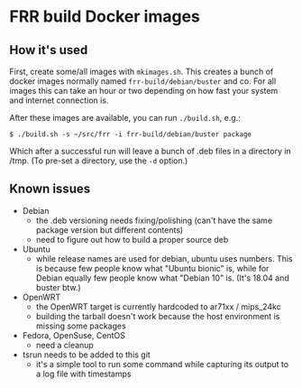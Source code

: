 # FRR build Docker images

## How it's used

First, create some/all images with `mkimages.sh`.  This creates a bunch of
docker images normally named `frr-build/debian/buster` and co.  For all images
this can take an hour or two depending on how fast your system and internet
connection is.

After these images are available, you can run `./build.sh`, e.g.:

```
$ ./build.sh -s ~/src/frr -i frr-build/debian/buster package
```

Which after a successful run will leave a bunch of .deb files in a directory
in /tmp.  (To pre-set a directory, use the `-d` option.)


## Known issues

* Debian
  * the .deb versioning needs fixing/polishing (can't have the same package
    version but different contents)
  * need to figure out how to build a proper source deb
* Ubuntu
  * while release names are used for debian, ubuntu uses numbers.  This is
    because few people know what "Ubuntu bionic" is, while for Debian equally
    few people know what "Debian 10" is.  (It's 18.04 and buster btw.)
* OpenWRT
  * the OpenWRT target is currently hardcoded to ar71xx / mips\_24kc
  * building the tarball doesn't work because the host environment is missing
    some packages
* Fedora, OpenSuse, CentOS
  * need a cleanup
* tsrun needs to be added to this git
  * it's a simple tool to run some command while capturing its output to a
    log file with timestamps
